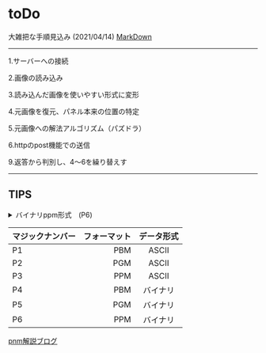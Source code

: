 # toDo

大雑把な手順見込み (2021/04/14)
[MarkDown](https://qiita.com/Qiita/items/c686397e4a0f4f11683d)

***

1.サーバーへの接続

2.画像の読み込み

3.読み込んだ画像を使いやすい形式に変形

4.元画像を復元、パネル本来の位置の特定

5.元画像への解法アルゴリズム（パズドラ）

6.httpのpost機能での送信

9.返答から判別し、4〜6を繰り替えす

***
## TIPS
 <details><summary>バイナリppm形式　(P6)</summary>
  pnm形式の画像フォーマットの一種
  画像形式や色によってpgmやppmと呼ばれる
  今回使用するppmファイルはppm バイナリ形式で、Asciiとは違うため注意が必要
  フォーマット自体似ているがp1-p6の識別子があるため注意。拡張子も注意
  読み込み、書き出し共に普通のテキストファイルと同様に行えるが、ヘッダー部分に気をつける
  16進数を10進数としてよみ
  6桁つまりrgbに直して9桁での読み込みとなる</details>
  
|マジックナンバー|フォーマット|データ形式|
|:-----------|------------:|:------------:|
|P1|PBM|ASCII|
|P2|PGM|ASCII|
|P3|PPM|ASCII|
|P4|PBM|バイナリ|
|P5|PGM|バイナリ|
|P6|PPM|バイナリ|


[pnm解説ブログ](https://daeudaeu.com/pnm/)


